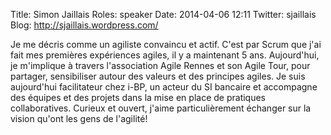Title: Simon Jaillais
Roles: speaker
Date: 2014-04-06 12:11
Twitter: sjaillais
Blog: http://sjaillais.wordpress.com/

Je me décris comme un agiliste convaincu et actif. C'est par Scrum que j'ai fait mes premières expériences agiles, il y a maintenant 5 ans. Aujourd'hui, je m'implique à travers l'association Agile Rennes et son Agile Tour, pour partager, sensibiliser autour des valeurs et des principes agiles.
Je suis aujourd'hui facilitateur chez i-BP, un acteur du SI bancaire et accompagne des équipes et des projets dans la mise en place de pratiques collaboratives. Curieux et ouvert, j'aime particulièrement échanger sur la vision qu'ont les gens de l'agilité!


